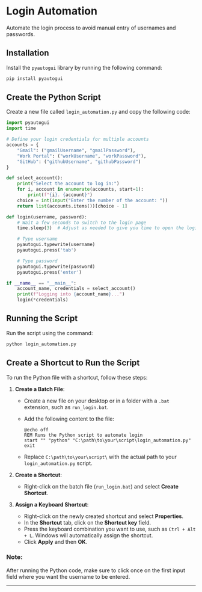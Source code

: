 
# Login Automation

Automate the login process to avoid manual entry of usernames and passwords.

## Installation

Install the `pyautogui` library by running the following command:

```bash
pip install pyautogui
```

## Create the Python Script

Create a new file called `login_automation.py` and copy the following code:

```python
import pyautogui
import time

# Define your login credentials for multiple accounts
accounts = {
    "Gmail": ("gmailUsername", "gmailPassword"),
    "Work Portal": ("workUsername", "workPassword"),
    "GitHub": ("githubUsername", "githubPassword")
}

def select_account():
    print("Select the account to log in:")
    for i, account in enumerate(accounts, start=1):
        print(f"{i}. {account}")
    choice = int(input("Enter the number of the account: "))
    return list(accounts.items())[choice - 1]

def login(username, password):
    # Wait a few seconds to switch to the login page
    time.sleep(3)  # Adjust as needed to give you time to open the login page

    # Type username
    pyautogui.typewrite(username)
    pyautogui.press('tab')

    # Type password
    pyautogui.typewrite(password)
    pyautogui.press('enter')

if __name__ == "__main__":
    account_name, credentials = select_account()
    print(f"Logging into {account_name}...")
    login(*credentials)
```

## Running the Script

Run the script using the command:

```bash
python login_automation.py
```

## Create a Shortcut to Run the Script

To run the Python file with a shortcut, follow these steps:

1. **Create a Batch File**:
   - Create a new file on your desktop or in a folder with a `.bat` extension, such as `run_login.bat`.
   - Add the following content to the file:

     ```batch
     @echo off
     REM Runs the Python script to automate login
     start "" "python" "C:\path\to\your\script\login_automation.py"
     exit
     ```

   - Replace `C:\path\to\your\script\` with the actual path to your `login_automation.py` script.

2. **Create a Shortcut**:
   - Right-click on the batch file (`run_login.bat`) and select **Create Shortcut**.

3. **Assign a Keyboard Shortcut**:
   - Right-click on the newly created shortcut and select **Properties**.
   - In the **Shortcut** tab, click on the **Shortcut key** field.
   - Press the keyboard combination you want to use, such as `Ctrl + Alt + L`. Windows will automatically assign the shortcut.
   - Click **Apply** and then **OK**.

### Note:
After running the Python code, make sure to click once on the first input field where you want the username to be entered.

---
